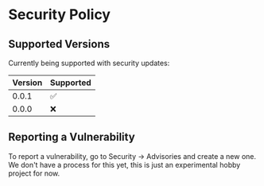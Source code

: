 # Security Policy

## Supported Versions

Currently being supported with security updates:

| Version | Supported          |
| ------- | ------------------ |
| 0.0.1   | :white_check_mark: |
| 0.0.0   | :x:                |

## Reporting a Vulnerability

To report a vulnerability, go to Security -> Advisories and create a new one.
We don't have a process for this yet, this is just an experimental hobby project for now.
